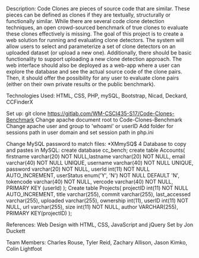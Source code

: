 Description:
Code Clones are pieces of source code that are similar. These pieces can be defined as clones if they are textually, structurally or functionally similar. While there are several code clone detection techniques, an open crowd-sourced benchmark of true clones to evaluate these clones effectively is missing. The goal of this project is to create a web solution for running and evaluating clone detectors. The system will allow users to select and parameterize a set of clone detectors on an uploaded dataset (or upload a new one). Additionally, there should be basic functionality to support uploading a new clone detection approach.  The web interface should also be deployed as a web-app where a user can explore the database and see the actual source code of the clone pairs. Then, it should offer the possibility for any user to evaluate clone pairs (either on their own private results or the public benchmark).

Technologies Used: HTML, CSS, PHP, mySQL, Bootstrap, Nicad, Deckard, CCFinderX



Set up:
git clone https://gitlab.com/WM-CSCI435-S17/Code-Clones-Benchmark
Change apache document root to Code-Clones-Benchmark
Change apache user and group to 'whoami' or userID
Add folder for sessions path in user domain and set session path in php.ini

Change MySQL password to match files: *XMmySQ$
4 Database to copy and pastes in MySQL: 
create database cc_bench;
create table Accounts( firstname varchar(20) NOT NULL,lastname varchar(20) NOT NULL, email varchar(40) NOT NULL UNIQUE, username varchar(40) NOT NULL UNIQUE, password varchar(20) NOT NULL, userId int(11) NOT NULL AUTO_INCREMENT, userStatus enum('Y', 'N') NOT NULL DEFAULT 'N', tokencode varchar(40) NOT NULL, vercode  varchar(40) NOT NULL, PRIMARY KEY (userId) );
Create table Projects( projectID int(11) NOT NULL AUTO_INCREMENT, title varchar(255), commit varchar(255), last_accessed varchar(255), uploaded varchar(255), ownership int(11), userID int(11) NOT NULL, url varchar(255),  size int(11) NOT NULL, author VARCHAR(255), PRIMARY KEY(projectID) );


References:
Web Design with HTML, CSS, JavaScript and jQuery Set by Jon Duckett

Team Members:
Charles Rouse,
Tyler Reid,
Zachary Allison,
Jason Kimko,
Colin Lightfoot
